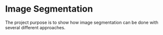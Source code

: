 Image Segmentation
==================

The project purpose is to show how image segmentation can be done with several
different approaches.